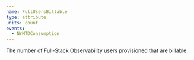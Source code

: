 ```yaml
---
name: FullUsersBillable
type: attribute
units: count
events:
  - NrMTDConsumption
---
```


The number of Full-Stack Observability users provisioned that are billable.